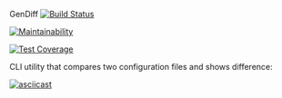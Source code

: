 GenDiff
[![Build Status](https://travis-ci.org/eligoldf/frontend-project-lvl2.svg?branch=master)](https://travis-ci.org/eligoldf/frontend-project-lvl2)

[![Maintainability](https://api.codeclimate.com/v1/badges/ab2c8115db8930627edb/maintainability)](https://codeclimate.com/github/eligoldf/frontend-project-lvl2/maintainability)

[![Test Coverage](https://api.codeclimate.com/v1/badges/ab2c8115db8930627edb/test_coverage)](https://codeclimate.com/github/eligoldf/frontend-project-lvl2/test_coverage)

CLI utility that compares two configuration files and shows difference: 

[![asciicast](https://asciinema.org/a/CYNO4m3BrHVSHzQkd1gLPEEoK.svg)](https://asciinema.org/a/CYNO4m3BrHVSHzQkd1gLPEEoK)
